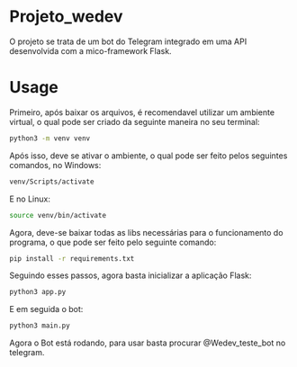 # Projeto_wedev

O projeto se trata de um bot do Telegram integrado em uma API desenvolvida com a mico-framework Flask.

# Usage

Primeiro, após baixar os arquivos, é recomendavel utilizar um ambiente virtual, o qual pode ser criado da seguinte maneira no seu terminal:

```bash
python3 -m venv venv
```

Após isso, deve se ativar o ambiente, o qual pode ser feito pelos seguintes comandos, no Windows:

```bash
venv/Scripts/activate
```

E no Linux:

```bash
source venv/bin/activate
```

Agora, deve-se baixar todas as libs necessárias para o funcionamento do programa, o que pode ser feito pelo seguinte comando:

```bash
pip install -r requirements.txt
```

Seguindo esses passos, agora basta inicializar a aplicação Flask:

```bash
python3 app.py
```

E em seguida o bot:

```bash
python3 main.py
```

Agora o Bot está rodando, para usar basta procurar @Wedev_teste_bot no telegram.
